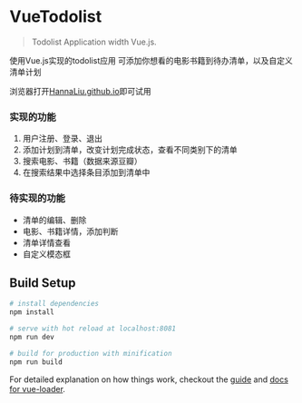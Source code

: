 # VueTodolist

> Todolist Application width Vue.js.
<p>使用Vue.js实现的todolist应用 可添加你想看的电影书籍到待办清单，以及自定义清单计划</p>
<p>浏览器打开<a href="http://hannaliu.github.io/">HannaLiu.github.io</a>即可试用</p>

### 实现的功能
1. 用户注册、登录、退出
2. 添加计划到清单，改变计划完成状态，查看不同类别下的清单
3. 搜索电影、书籍（数据来源豆瓣）
4. 在搜索结果中选择条目添加到清单中


### 待实现的功能
*   清单的编辑、删除
*   电影、书籍详情，添加判断
*   清单详情查看
*   自定义模态框


## Build Setup

``` bash
# install dependencies
npm install

# serve with hot reload at localhost:8081
npm run dev

# build for production with minification
npm run build
```

For detailed explanation on how things work, checkout the [guide](http://vuejs-templates.github.io/webpack/) and [docs for vue-loader](http://vuejs.github.io/vue-loader).
